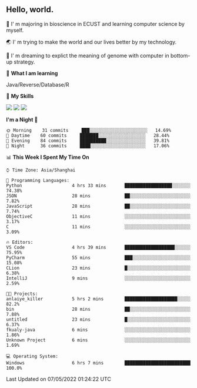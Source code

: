 ## Hello, world.

🏫 I' m majoring in bioscience in ECUST and learning computer science by myself.

🌏 I' m trying to make the world and our lives better by my technology.

🧬 I' m dreaming to explict the meaning of genome with computer in bottom-up strategy.

🔡 **What I am learning**

Java/Reverse/Database/R

🌟 **My Skills**

![](https://img.shields.io/badge/-Python-3e74a2?style=flat-square&logo=Python&logoColor=fff)
![](https://img.shields.io/badge/-Linux-000000?style=flat-square&logo=Linux&logoColor=fff)
![](https://img.shields.io/badge/-Docker-2496ED?style=flat-square&logo=Docker&logoColor=fff)

<!--START_SECTION:waka-->
**I'm a Night 🦉** 

```text
🌞 Morning    31 commits     ███░░░░░░░░░░░░░░░░░░░░░░   14.69% 
🌆 Daytime    60 commits     ███████░░░░░░░░░░░░░░░░░░   28.44% 
🌃 Evening    84 commits     ██████████░░░░░░░░░░░░░░░   39.81% 
🌙 Night      36 commits     ████░░░░░░░░░░░░░░░░░░░░░   17.06%

```


📊 **This Week I Spent My Time On** 

```text
⌚︎ Time Zone: Asia/Shanghai

💬 Programming Languages: 
Python                   4 hrs 33 mins       ██████████████████░░░░░░░   74.38% 
JSON                     28 mins             ██░░░░░░░░░░░░░░░░░░░░░░░   7.82% 
JavaScript               28 mins             ██░░░░░░░░░░░░░░░░░░░░░░░   7.74% 
ObjectiveC               11 mins             ░░░░░░░░░░░░░░░░░░░░░░░░░   3.17% 
C                        11 mins             ░░░░░░░░░░░░░░░░░░░░░░░░░   3.09%

🔥 Editors: 
VS Code                  4 hrs 39 mins       ███████████████████░░░░░░   75.95% 
PyCharm                  55 mins             ███░░░░░░░░░░░░░░░░░░░░░░   15.08% 
CLion                    23 mins             █░░░░░░░░░░░░░░░░░░░░░░░░   6.38% 
IntelliJ                 9 mins              ░░░░░░░░░░░░░░░░░░░░░░░░░   2.59%

🐱‍💻 Projects: 
anlaiye_killer           5 hrs 2 mins        ████████████████████░░░░░   82.2% 
bin                      28 mins             ██░░░░░░░░░░░░░░░░░░░░░░░   7.88% 
untitled                 23 mins             █░░░░░░░░░░░░░░░░░░░░░░░░   6.37% 
fkualy-java              6 mins              ░░░░░░░░░░░░░░░░░░░░░░░░░   1.86% 
Unknown Project          6 mins              ░░░░░░░░░░░░░░░░░░░░░░░░░   1.69%

💻 Operating System: 
Windows                  6 hrs 7 mins        █████████████████████████   100.0%

```


 Last Updated on 07/05/2022 01:24:22 UTC
<!--END_SECTION:waka-->


<!--
**Shigure19/Shigure19** is a ✨ _special_ ✨ repository because its `README.md` (this file) appears on your GitHub profile.

Here are some ideas to get you started:

- 🔭 I’m currently working on ...
- 🌱 I’m currently learning ...
- 👯 I’m looking to collaborate on ...
- 🤔 I’m looking for help with ...
- 💬 Ask me about ...
- 📫 How to reach me: ...
- 😄 Pronouns: ...
- ⚡ Fun fact: ...
-->
